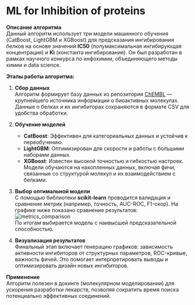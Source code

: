 # ML for Inhibition of proteins


**Описание алгоритма**  
Данный алгоритм использует три модели машинного обучения (CatBoost, LightGBM и XGBoost) для предсказания ингибирования белков на основе значений **IC50** (полумаксимальная ингибирующая концентрация) и **Ki** (константа ингибирования). Он был разработан в рамках научного конкурса по инфохимии, объединяющего методы химии и data science. 

**Этапы работы алгоритма:**  
1. **Сбор данных**  
   Алгоритм формирует базу данных из репозитория [ChEMBL](https://www.ebi.ac.uk/chembl/) — крупнейшего источника информации о биоактивных молекулах. Данные о белках и их ингибиторах сохраняются в формате CSV для удобства обработки.

2. **Обучение моделей**  
   - **CatBoost**: Эффективен для категориальных данных и устойчив к переобучению.  
   - **LightGBM**: Оптимизирован для скорости и работы с большими наборами данных.  
   - **XGBoost**: Известен высокой точностью и гибкостью настроек.  
   Модели обучаются на накопленных данных, включая фичи, связанные со структурой молекул и их взаимодействием с белками.

3. **Выбор оптимальной модели**  
   С помощью библиотеки **scikit-learn** проводится валидация и сравнение метрик (например, точность, AUC-ROC, F1-скор). На графике ниже показано сравнение результатов:  
   ![metrics_comparison](https://github.com/user-attachments/assets/a1e119cc-438a-4e12-b6c5-893cdd483a20)  
   По итогам выбирается модель с наивысшей предсказательной способностью.

4. **Визуализация результатов**  
   Финальный этап включает генерацию графиков: зависимость активности ингибиторов от структурных параметров, ROC-кривые, важность фичей. Это помогает интерпретировать выводы и оптимизировать дизайн новых ингибиторов.

**Применение**  
Алгоритм полезен в докинге (молекулярном моделировании) для ускорения разработки лекарств, позволяя сократить время поиска потенциально эффективных соединений.








